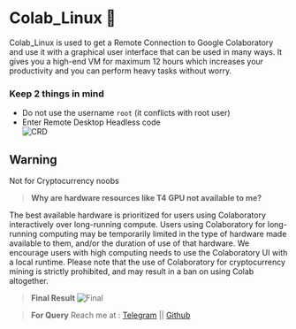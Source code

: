 # Colab_Linux 🐧


Colab_Linux is used to get a Remote Connection to Google Colaboratory and use it with a graphical user interface that can be used in many ways.  It gives you a high-end VM for maximum 12 hours which increases your productivity and you can perform heavy tasks without worry.


 ### **Keep 2 things in mind**
 - Do not use the username `root` (it conflicts with root user)
 - Enter Remote Desktop Headless code<br/>
![CRD](https://i.imgur.com/zYK1wKp.png)

## Warning

 Not for Cryptocurrency noobs

 > **Why are hardware resources like T4 GPU not available to me?**

 The best available hardware is prioritized for users using Colaboratory interactively over long-running compute.  Users using Colaboratory for long-running computing may be temporarily limited in the type of hardware made available to them, and/or the duration of use of that hardware.  We encourage users with high computing needs to use the Colaboratory UI with a local runtime.  Please note that the use of Colaboratory for cryptocurrency mining is strictly prohibited, and may result in a ban on using Colab altogether. 

> **Final Result**
![Final](https://i.postimg.cc/DyNhNjKF/image.png)

> **For Query**
Reach me at : [Telegram](https://t.me/krypticbit) || [Github](https://github.com/AKhilRaghav0/) 
